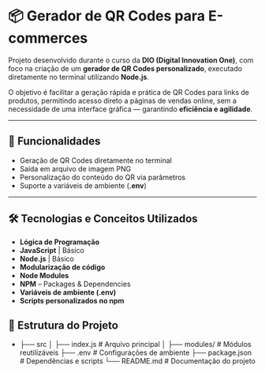 # 📦 Gerador de QR Codes para E-commerces

Projeto desenvolvido durante o curso da **DIO (Digital Innovation One)**, com foco na criação de um **gerador de QR Codes personalizado**, executado diretamente no terminal utilizando **Node.js**.

O objetivo é facilitar a geração rápida e prática de QR Codes para links de produtos, permitindo acesso direto a páginas de vendas online, sem a necessidade de uma interface gráfica — garantindo **eficiência e agilidade**.

---

## 🚀 Funcionalidades
- Geração de QR Codes diretamente no terminal
- Saída em arquivo de imagem PNG
- Personalização do conteúdo do QR via parâmetros
- Suporte a variáveis de ambiente (**.env**)

---

## 🛠 Tecnologias e Conceitos Utilizados
- **Lógica de Programação**
- **JavaScript** | Básico
- **Node.js** | Básico
- **Modularização de código**
- **Node Modules**
- **NPM** – Packages & Dependencies
- **Variáveis de ambiente (.env)**
- **Scripts personalizados no npm**

## 📂 Estrutura do Projeto

- ├── src
│ ├── index.js # Arquivo principal
│ ├── modules/ # Módulos reutilizáveis
├── .env # Configurações de ambiente
├── package.json # Dependências e scripts
└── README.md # Documentação do projeto
